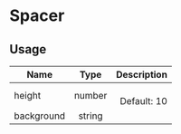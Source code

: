 <!-- 
This is an auto-generated markdown. 
You can change it in "src/atoms/Spacer.jsx" and run build:docs to update this file.
-->
# Spacer

## Usage
| Name        | Type           | Description  |
| ----------- |:--------------:| ------------:|
|height|number|<br>Default: 10
|background|string|
